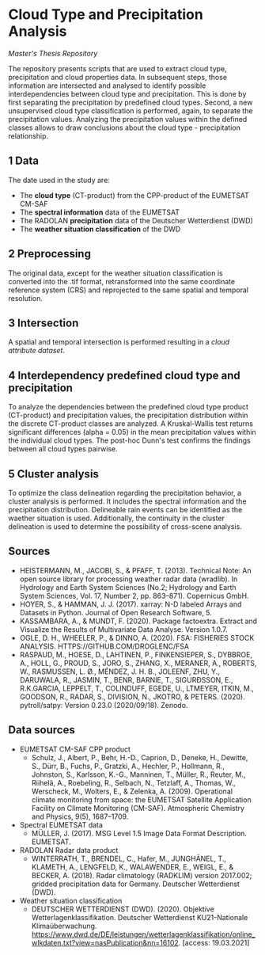 # Cloud Type and Precipitation Analysis
  *Master's Thesis Repository*
  
  The repository presents scripts that are used to extract cloud type, precipitation and cloud properties data. In subsequent steps, those information are intersected and analysed to identify possible interdependencies between cloud type and precipitation. This is done by first separating the precipitation by predefined cloud types. Second, a new unsupervised cloud type classification is performed, again, to separate the precipitation values. Analyzing the precipitation values within the defined classes allows to draw conclusions about the cloud type - precipitation relationship.  

## 1 Data
  The date used in the study are:
- The **cloud type** (CT-product) from the CPP-product of the EUMETSAT CM-SAF
- The **spectral information** data of the EUMETSAT
- The RADOLAN **precipitation** data of the Deutscher Wetterdienst (DWD)
- The **weather situation classification** of the DWD 

## 2 Preprocessing
  The original data, except for the weather situation classification is converted into the .tif format, retransformed into the same coordinate reference system (CRS) and reprojected to the same spatial and temporal resolution.

## 3 Intersection
  A spatial and temporal intersection is performed resulting in a *cloud attribute dataset*. 

## 4 Interdependency predefined cloud type and precipitation
  To analyze the dependencies between the predefined cloud type product (CT-product) and precipitation values, the precipitation distribution within the discrete CT-product classes are analyzed. A Kruskal-Wallis test returns significant differences (alpha = 0.05) in the mean precipitation values within the individual cloud types. The post-hoc Dunn's test confirms the findings between all cloud types pairwise.

## 5 Cluster analysis
  To optimize the class delineation regarding the precipitation behavior, a cluster analysis is performed. It includes the spectral information and the precipitation distribution.
Delineable rain events can be identified as the waether situation is used. Additionally, the continuity in the cluster delineation is used to determine the possibility of cross-scene analysis.   

## Sources
- HEISTERMANN, M., JACOBI, S., & PFAFF, T. (2013). Technical Note: An open source library for processing weather radar data (wradlib). In Hydrology and Earth System Sciences (No.2; Hydrology and Earth System Sciences, Vol. 17, Number 2, pp. 863–871). Copernicus GmbH. 
- HOYER, S., & HAMMAN, J. J. (2017). xarray: N-D labeled Arrays and Datasets in Python. Journal of Open Research Software, 5.
- KASSAMBARA, A., & MUNDT, F. (2020). Package factoextra. Extract and Visualize the Results of Multivariate Data Analyse. Version 1.0.7.
- OGLE, D. H., WHEELER, P., & DINNO, A. (2020). FSA: FISHERIES STOCK ANALYSIS. HTTPS://GITHUB.COM/DROGLENC/FSA
- RASPAUD, M., HOESE, D., LAHTINEN, P., FINKENSIEPER, S., DYBBROE, A., HOLL, G., PROUD, S., JORO, S., ZHANG, X., MERANER, A., ROBERTS, W., RASMUSSEN, L. Ø., MÉNDEZ, J. H. B., JOLEENF, ZHU, Y., DARUWALA, R., JASMIN, T., BENR, BARNIE, T., SIGURÐSSON, E., R.K.GARCIA, LEPPELT, T., COLINDUFF, EGEDE, U., LTMEYER, ITKIN, M., GOODSON, R., RADAR, S., DIVISION, N., JKOTRO, & PETERS. (2020). pytroll/satpy: Version 0.23.0 (2020/09/18). Zenodo. 


## Data sources
- EUMETSAT CM-SAF CPP product
  - Schulz, J., Albert, P., Behr, H.-D., Caprion, D., Deneke, H., Dewitte, S., Dürr, B., Fuchs, P., Gratzki, A., Hechler, P., Hollmann, R., Johnston, S., Karlsson, K.-G., Manninen, T., Müller, R., Reuter, M., Riihelä, A., Roebeling, R., Selbach, N., Tetzlaff, A., Thomas, W., Werscheck, M., Wolters, E., & Zelenka, A. (2009). Operational climate monitoring from space: the EUMETSAT Satellite Application Facility on Climate Monitoring (CM-SAF). Atmospheric Chemistry and Physics, 9(5), 1687–1709.
- Spectral EUMETSAT data
  - MÜLLER, J. (2017). MSG Level 1.5 Image Data Format Description. EUMETSAT. 
- RADOLAN Radar data product
  - WINTERRATH, T., BRENDEL, C., Hafer, M., JUNGHÄNEL, T., KLAMETH, A., LENGFELD, K., WALAWENDER, E., WEIGL, E., & BECKER, A. (2018). Radar climatology (RADKLIM) version 2017.002; gridded precipitation data for Germany. Deutscher Wetterdienst (DWD).
- Weather situation classification
  - DEUTSCHER WETTERDIENST (DWD). (2020). Objektive Wetterlagenklassifikation. Deutscher Wetterdienst KU21-Nationale Klimaüberwachung. https://www.dwd.de/DE/leistungen/wetterlagenklassifikation/online_wlkdaten.txt?view=nasPublication&nn=16102. [access: 19.03.2021]
